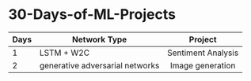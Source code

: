 # 30-Days-of-ML-Projects

| Days 	| Network Type 	|       Project      	|
|------	|--------------	|:------------------:	|
| 1    	| LSTM + W2C   	| Sentiment Analysis 	|
| 2    	| generative adversarial networks             	| Image generation                   	|
